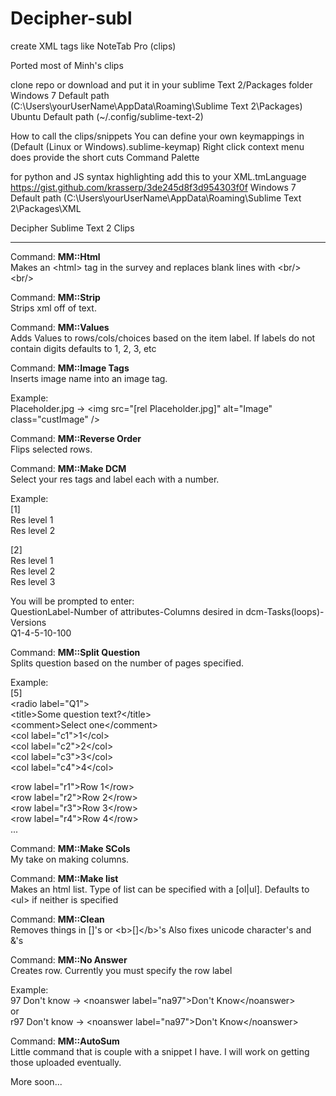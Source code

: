 Decipher-subl
=======

create XML tags like NoteTab Pro (clips)

Ported most of Minh's clips

clone repo or download and put it in your sublime Text 2/Packages folder
Windows 7 Default path (C:\Users\yourUserName\AppData\Roaming\Sublime Text 2\Packages)
Ubuntu Default path (~/.config/sublime-text-2)

How to call the clips/snippets
You can define your own keymappings in (Default (Linux or Windows).sublime-keymap)
Right click context menu does provide the short cuts
Command Palette 

for python and JS syntax highlighting add this to your XML.tmLanguage
https://gist.github.com/krasserp/3de245d8f3d954303f0f
Windows 7 Default path (C:\Users\yourUserName\AppData\Roaming\Sublime Text 2\Packages\XML

Decipher Sublime Text 2 Clips

------------------------------


Command: <b>MM::Html</b><br>
Makes an &lt;html&gt; tag in the survey and replaces blank lines with &lt;br/&gt; &lt;br/&gt;

Command: <b>MM::Strip</b><br>
Strips xml off of text. 

Command: <b>MM::Values</b><br>
Adds Values to rows/cols/choices based on the item label. If labels do not contain digits defaults to 1, 2, 3, etc

Command: <b>MM::Image Tags</b><br>
Inserts image name into an image tag. 

Example:<br>
Placeholder.jpg -&gt; &lt;img src="[rel Placeholder.jpg]" alt="Image" class="custImage" /&gt;

Command: <b>MM::Reverse Order</b><br>
Flips selected rows.

Command: <b>MM::Make DCM</b><br>
Select your res tags and label each with a number. 

Example:<br>
[1]<br>
Res level 1<br>
Res level 2<br>

[2]<br>
Res level 1<br>
Res level 2 <br>
Res level 3<br>

You will be prompted to enter:<br>
QuestionLabel-Number of attributes-Columns desired in dcm-Tasks(loops)-Versions<br>
Q1-4-5-10-100

Command: <b>MM::Split Question</b><br>
Splits question based on the number of pages specified. 

Example:<br>
[5]<br>
&lt;radio label="Q1"&gt;<br>
&lt;title&gt;Some question text?&lt;/title&gt;<br>
&lt;comment&gt;Select one&lt;/comment&gt;<br>
  &lt;col label="c1"&gt;1&lt;/col&gt;<br>
  &lt;col label="c2"&gt;2&lt;/col&gt;<br>
  &lt;col label="c3"&gt;3&lt;/col&gt;<br>
  &lt;col label="c4"&gt;4&lt;/col&gt;<br>

  &lt;row label="r1"&gt;Row 1&lt;/row&gt;<br>
  &lt;row label="r2"&gt;Row 2&lt;/row&gt;<br>
  &lt;row label="r3"&gt;Row 3&lt;/row&gt;<br>
  &lt;row label="r4"&gt;Row 4&lt;/row&gt;<br>
  ...<br>

Command: <b>MM::Make SCols</b><br>
My take on making columns.

Command: <b>MM::Make list</b><br>
Makes an html list. Type of list can be specified with a [ol|ul]. Defaults to &lt;ul&gt; if neither is specified

Command: <b>MM::Clean</b><br>
Removes things in []'s or &lt;b&gt;[]&lt;/b&gt;'s
Also fixes unicode character's and &'s

Command: <b>MM::No Answer</b><br>
Creates <noanswer> row. Currently you must specify the row label

Example:<br>
97 Don't know -> &lt;noanswer label="na97"&gt;Don't Know&lt;/noanswer&gt;<br>
or <br>
r97 Don't know -> &lt;noanswer label="na97"&gt;Don't Know&lt;/noanswer&gt;<br>

Command: <b>MM::AutoSum</b><br>
Little command that is couple with a snippet I have. I will work on getting those uploaded eventually.


More soon...<br>
